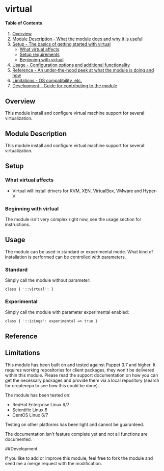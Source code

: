 # virtual

#### Table of Contents

1. [Overview](#overview)
2. [Module Description - What the module does and why it is useful](#module-description)
3. [Setup - The basics of getting started with virtual](#setup)
    * [What virtual affects](#what-virtual-affects)
    * [Setup requirements](#setup-requirements)
    * [Beginning with virtual](#beginning-with-virtual)
4. [Usage - Configuration options and additional functionality](#usage)
5. [Reference - An under-the-hood peek at what the module is doing and how](#reference)
5. [Limitations - OS compatibility, etc.](#limitations)
6. [Development - Guide for contributing to the module](#development)


## Overview

This module install and configure virtual machine support for several virtualization.


## Module Description

This module install and configure virtual machine support for several virtualization.


## Setup

### What virtual affects

* Virtual will install drivers for KVM, XEN, VirtualBox, VMware and Hyper-V

### Beginning with virtual

The module isn't very complex right now, see the usage section for instructions.

## Usage

The module can be used in standard or experimental mode. What kind of
installation is performed can be controlled with parameters.

### Standard

Simply call the module without parameter:

```puppet
class { '::virtual': }
```

### Experimental

Simply call the module with parameter experimental enabled:

```puppet
class { '::icinga': experimental => true }
```

## Reference

## Limitations

This module has been built on and tested against Puppet 3.7 and higher. It requires working
repositories for client packages, they won't be delivered within this module. Please read the
support documentation on how you can get the necessary packages and provide them via a local
repository (search for createrepo to see how this could be done).

The module has been tested on:

* RedHat Enterprise Linux 6/7
* Scientific Linux 6
* CentOS Linux 6/7

Testing on other platforms has been light and cannot be guaranteed.

The documentation isn't feature complete yet and not all functions are documented.

##Development

If you like to add or improve this module, feel free to fork the module and send
me a merge request with the modification.
